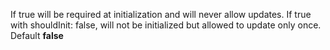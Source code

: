 If true will be required at initialization and will never allow updates. If true with shouldInit: false, will not be initialized but allowed to update only once. Default **false**
